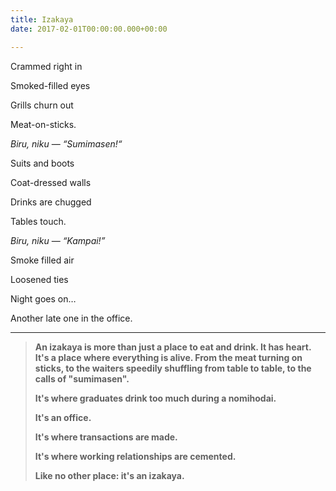```yaml
---
title: Izakaya
date: 2017-02-01T00:00:00.000+00:00

---
```

Crammed right in

Smoked-filled eyes

Grills churn out

Meat-on-sticks.

_Biru, niku_ — _“Sumimasen!“_

Suits and boots

Coat-dressed walls

Drinks are chugged

Tables touch.

_Biru, niku_ — _“Kampai!”_

Smoke filled air

Loosened ties

Night goes on…

Another late one in the office.

***

> **An izakaya is more than just a place to eat and drink. It has heart. It's a place where everything is alive. From the meat turning on sticks, to the waiters speedily shuffling from table to table, to the calls of "sumimasen".**
>
> **It's where graduates drink too much during a nomihodai.**
>
> **It's an office.**
>
> **It's where transactions are made.**
>
> **It's where working relationships are cemented.**
>
> **Like no other place: it's an izakaya.**